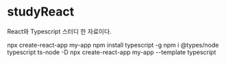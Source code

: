# studyReact
React와 Typescript 스터디 한 자료이다.

npx create-react-app my-app
npm install typescript -g
npm i @types/node typescript ts-node -D
npx create-react-app my-app --template typescript
